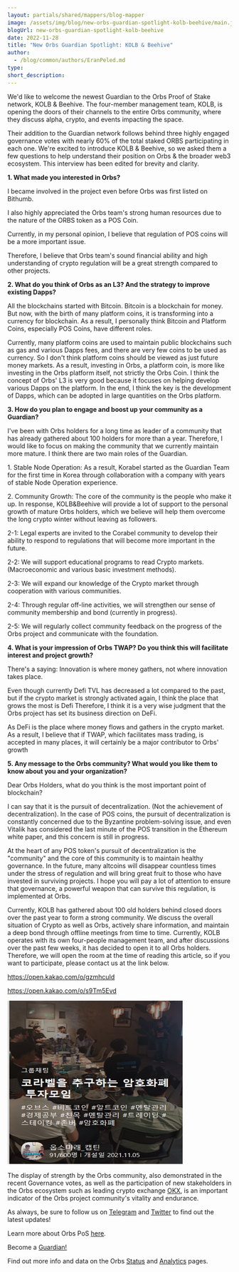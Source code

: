 ```yaml
---
layout: partials/shared/mappers/blog-mapper
image: /assets/img/blog/new-orbs-guardian-spotlight-kolb-beehive/main.jpeg
blogUrl: new-orbs-guardian-spotlight-kolb-beehive
date: 2022-11-28
title: "New Orbs Guardian Spotlight: KOLB & Beehive"
author:
  - /blog/common/authors/EranPeled.md
type:
short_description:
---
```


We'd like to welcome the newest Guardian to the Orbs Proof of Stake network, KOLB & Beehive. The four-member management team, KOLB, is opening the doors of their channels to the entire Orbs community, where they discuss alpha, crypto, and events impacting the space.

Their addition to the Guardian network follows behind three highly engaged governance votes with nearly 60% of the total staked ORBS participating in each one. We're excited to introduce KOLB & Beehive, so we asked them a few questions to help understand their position on Orbs & the broader web3 ecosystem. This interview has been edited for brevity and clarity.

**1\. What made you interested in Orbs?**

I became involved in the project even before Orbs was first listed on Bithumb.

I also highly appreciated the Orbs team's strong human resources due to the nature of the ORBS token as a POS Coin.

Currently, in my personal opinion, I believe that regulation of POS coins will be a more important issue.

Therefore, I believe that Orbs team's sound financial ability and high understanding of crypto regulation will be a great strength compared to other projects.

**2\. What do you think of Orbs as an L3? And the strategy to improve existing Dapps?**

All the blockchains started with Bitcoin. Bitcoin is a blockchain for money. But now, with the birth of many platform coins, it is transforming into a currency for blockchain. As a result, I personally think Bitcoin and Platform Coins, especially POS Coins, have different roles.

Currently, many platform coins are used to maintain public blockchains such as gas and various Dapps fees, and there are very few coins to be used as currency. So I don't think platform coins should be viewed as just future money markets. As a result, investing in Orbs, a platform coin, is more like investing in the Orbs platform itself, not strictly the Orbs Coin. I think the concept of Orbs' L3 is very good because it focuses on helping develop various Dapps on the platform. In the end, I think the key is the development of Dapps, which can be adopted in large quantities on the Orbs platform.

**3\. How do you plan to engage and boost up your community as a Guardian?**

I've been with Orbs holders for a long time as leader of a community that has already gathered about 100 holders for more than a year. Therefore, I would like to focus on making the community that we currently maintain more mature. I think there are two main roles of the Guardian.

1\. Stable Node Operation: As a result, Korabel started as the Guardian Team for the first time in Korea through collaboration with a company with years of stable Node Operation experience.

2\. Community Growth: The core of the community is the people who make it up. In response, KOLB&Beehive will provide a lot of support to the personal growth of mature Orbs holders, which we believe will help them overcome the long crypto winter without leaving as followers.

2-1: Legal experts are invited to the Corabel community to develop their ability to respond to regulations that will become more important in the future.

2-2: We will support educational programs to read Crypto markets. (Macroeconomic and various basic investment methods).

2-3: We will expand our knowledge of the Crypto market through cooperation with various communities.

2-4: Through regular off-line activities, we will strengthen our sense of community membership and bond (currently in progress).

2-5: We will regularly collect community feedback on the progress of the Orbs project and communicate with the foundation.

**4\. What is your impression of Orbs TWAP? Do you think this will facilitate interest and project growth?**

There's a saying: Innovation is where money gathers, not where innovation takes place.

Even though currently Defi TVL has decreased a lot compared to the past, but if the crypto market is strongly activated again, I think the place that grows the most is Defi Therefore, I think it is a very wise judgment that the Orbs project has set its business direction on DeFi.

As DeFi is the place where money flows and gathers in the crypto market. As a result, I believe that if TWAP, which facilitates mass trading, is accepted in many places, it will certainly be a major contributor to Orbs' growth

**5\. Any message to the Orbs community? What would you like them to know about you and your organization?**

Dear Orbs Holders, what do you think is the most important point of blockchain?

I can say that it is the pursuit of decentralization. (Not the achievement of decentralization). In the case of POS coins, the pursuit of decentralization is constantly concerned due to the Byzantine problem-solving issue, and even Vitalik has considered the last minute of the POS transition in the Ethereum white paper, and this concern is still in progress.

At the heart of any POS token's pursuit of decentralization is the "community" and the core of this community is to maintain healthy governance. In the future, many altcoins will disappear countless times under the stress of regulation and will bring great fruit to those who have invested in surviving projects. I hope you will pay a lot of attention to ensure that governance, a powerful weapon that can survive this regulation, is implemented at Orbs.

Currently, KOLB has gathered about 100 old holders behind closed doors over the past year to form a strong community. We discuss the overall situation of Crypto as well as Orbs, actively share information, and maintain a deep bond through offline meetings from time to time. Currently, KOLB operates with its own four-people management team, and after discussions over the past few weeks, it has decided to open it to all Orbs holders. Therefore, we will open the room at the time of reading this article, so if you want to participate, please contact us at the link below.

<https://open.kakao.com/o/gzmhcuId>

<https://open.kakao.com/o/s9Tm5Evd>

![](/assets/img/blog/new-orbs-guardian-spotlight-kolb-beehive/img1.png)

<div class='line-separator'> </div>

The display of strength by the Orbs community, also demonstrated in the recent Governance votes, as well as the participation of new stakeholders in the Orbs ecosystem such as leading crypto exchange [OKX](https://www.orbs.com/OKX-Announces-ORBS-Staking/), is an important indicator of the Orbs project community's vitality and endurance.

As always, be sure to follow us on [Telegram](https://t.me/OrbsNetwork) and [Twitter](https://twitter.com/orbs_network) to find out the latest updates!

Learn more about Orbs PoS [here](https://www.orbs.com/pos/).

Become a [Guardian!](https://guardians.orbs.network/)

Find out more info and data on the Orbs [Status](http://status.orbs.network/) and [Analytics](https://analytics.orbs.network/ethereum/overview/stake) pages.
